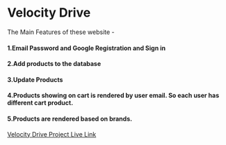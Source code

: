# Velocity Drive

The Main Features of these website -

#### 1.Email Password and Google Registration and Sign in

#### 2.Add products to the database

#### 3.Update Products

#### 4.Products showing on cart is rendered by user email. So each user has different cart product.

#### 5.Products are rendered based on brands.

[Velocity Drive Project Live Link](https://velocity-drive-sn17.web.app)
